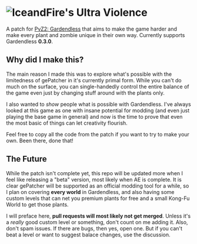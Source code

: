 # ![IceandFire's Ultra Violence](https://raw.githubusercontent.com/IceandFire04/gardendless-ultra-violence/refs/heads/main/header.png)

A patch for [PvZ2: Gardendless](https://pvzge.com/en/) that aims to make the game harder and make every plant and zombie unique in their own way. Currently supports Gardendless **0.3.0**.

## Why did I make this?
The main reason I made this was to explore what's possible with the limitedness of gePatcher in it's currently primal form. While you can't do much on the surface, you can single-handedly control
the entire balance of the game even just by changing stuff around with the plants only.

I also wanted to _show_ people what is possible with Gardendless. I've always looked at this game as one with insane potential for modding (and even just playing the base game in general) and now
is the time to prove that even the most basic of things can let creativity flourish.

Feel free to copy all the code from the patch if you want to try to make your own. Been there, done that!

## The Future
While the patch isn't complete yet, this repo will be updated more when I feel like releasing a "beta" version, most likely when AE is complete. It is clear gePatcher will be supported as an official
modding tool for a while, so I plan on covering **every world** in Gardendless, and also having some custom levels that can net you premium plants for free and a small Kong-Fu World to get those plants. 

I will preface here, **pull requests will most likely not get merged**. Unless it's a _really_ good custom level or something, don't count on me adding it. Also, don't spam issues. If there are bugs,
then yes, open one. But if you can't beat a level or want to suggest balace changes, use the discussion.
